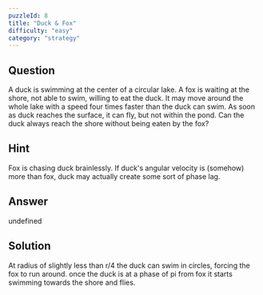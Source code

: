 ```yaml
---
puzzleId: 8
title: "Duck & Fox"
difficulty: "easy"
category: "strategy"
---
```


## Question
A duck is swimming at the center of a circular lake. A fox is waiting at the shore, not able to swim, willing to eat the duck. It may move around the whole lake with a speed four times faster than the duck can swim. As soon as duck reaches the surface, it can fly, but not within the pond. Can the duck always reach the shore without being eaten by the fox?

## Hint
 Fox is chasing duck brainlessly. If duck's angular velocity is (somehow) more than fox, duck may actually create some sort of phase lag.


## Answer
undefined

## Solution
 At radius of slightly less than r/4 the duck can swim in circles, forcing the fox to run around. once the duck is at a phase of pi from fox it starts swimming towards the shore and flies.
